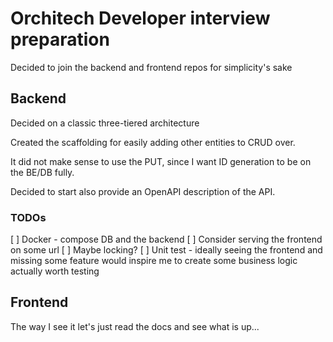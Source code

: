 # Orchitech Developer interview preparation

Decided to join the backend and frontend repos for simplicity's sake

## Backend

Decided on a classic three-tiered architecture

Created the scaffolding for easily adding other entities to CRUD over.

It did not make sense to use the PUT, since I want ID generation to be on the
BE/DB fully.

Decided to start also provide an OpenAPI description of the API.

### TODOs

[ ] Docker - compose DB and the backend
[ ] Consider serving the frontend on some url
[ ] Maybe locking?
[ ] Unit test - ideally seeing the frontend and missing some feature would
inspire me to create some business logic actually worth testing

## Frontend

The way I see it let's just read the docs and see what is up...

